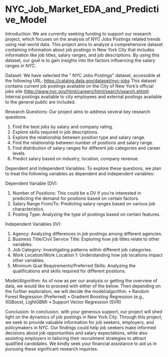 # NYC_Job_Market_EDA_and_Predictive_Model

Introduction: We are currently seeking funding to support our research project, which focuses on the analysis of NYC Jobs Postings related trends using real-world data. This project aims to analyze a comprehensive dataset containing information about job postings in New York City that includes information like job titles, salary ranges, and job descriptions. By using this dataset, our goal is to gain insights into the factors influencing the salary ranges in NYC.

Dataset: We have selected the " NYC Jobs Postings" dataset, accessible at the following URL: 
https://catalog.data.gov/dataset/nyc-jobs
This dataset contains current job postings available on the City of New York’s official jobs site (http://www.nyc.gov/html/careers/html/search/search.shtml). Internal postings available to city employees and external postings available to the general public are included.

Research Questions: Our project aims to address several key research questions:
1.	Find the best jobs by salary and company rating.
2.	Explore skills required in job descriptions.
3.	Explore the relationship between position type and salary range.
4.	Find the relationship between number of positions and salary range.
5.	Find distribution of salary ranges for different job categories and career levels.
6.	Predict salary based on industry, location, company revenue.

Dependent and Independent Variables: To explore these questions, we plan to treat the following variables as dependent and independent variables:

Dependent Variable (DV):
1.	Number of Positions: This could be a DV if you're interested in predicting the demand for positions based on certain factors.
2.	Salary Range From/To: Predicting salary ranges based on various job characteristics.
3.	Posting Type: Analyzing the type of postings based on certain features.

Independent Variables (IV):
1.	Agency: Analyzing differences in job postings among different agencies.
2.	Business Title/Civil Service Title: Exploring how job titles relate to other variables.
3.	Job Category: Investigating patterns within different job categories.
4.	Work Location/Work Location 1: Understanding how job locations impact other variables.
5.	Minimum Qual Requirements/Preferred Skills: Analyzing the qualifications and skills required for different positions.

Model/Algorithm: As of now as per our analysis or getting the overview of data, we would like to proceed with either of the below. Then depending on the further exploration, we will decide the model/algorithm.
•	Random Forest Regression (Preferred)
•	Gradient Boosting Regression (e.g., XGBoost, LightGBM)
•	Support Vector Regression (SVR)

Conclusion: In conclusion, with your generous support, our project will shed light on the dynamics of job postings in New York City. Through this project, we seek to provide valuable information for job seekers, employers, and policymakers in NYC. Our findings could help job seekers make informed decisions about job opportunities and salary expectations, while also assisting employers in tailoring their recruitment strategies to attract qualified candidates. We kindly seek your financial assistance to aid us in pursuing these significant research inquiries.



